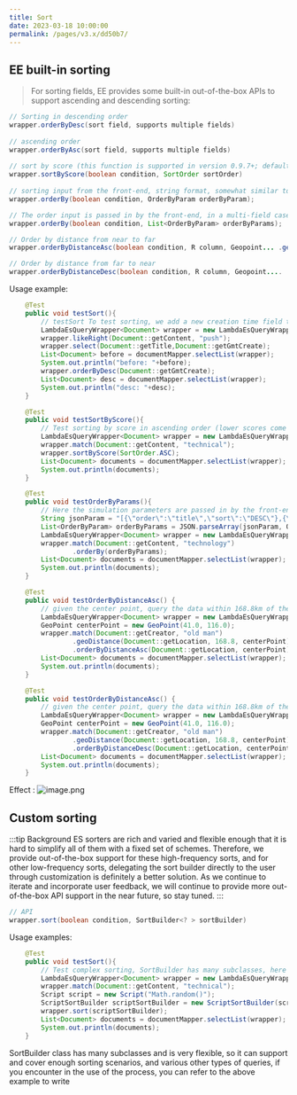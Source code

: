 ```yaml
---
title: Sort
date: 2023-03-18 10:00:00
permalink: /pages/v3.x/dd50b7/
---
```

## EE built-in sorting

>For sorting fields, EE provides some built-in out-of-the-box APIs to support ascending and descending sorting:

```java
// Sorting in descending order
wrapper.orderByDesc(sort field, supports multiple fields)
    
// ascending order
wrapper.orderByAsc(sort field, supports multiple fields)
    
// sort by score (this function is supported in version 0.9.7+; default descending order when SortOrder is not specified, high score is in front, ascending/descending order is supported)
wrapper.sortByScore(boolean condition, SortOrder sortOrder)
    
// sorting input from the front-end, string format, somewhat similar to the previous MySQL kind
wrapper.orderBy(boolean condition, OrderByParam orderByParam);

// The order input is passed in by the front-end, in a multi-field case
wrapper.orderBy(boolean condition, List<OrderByParam> orderByParams);

// Order by distance from near to far 
wrapper.orderByDistanceAsc(boolean condition, R column, Geopoint... .geoPoints);

// Order by distance from far to near 
wrapper.orderByDistanceDesc(boolean condition, R column, Geopoint.... .geoPoints);

```
Usage example:
```java
    @Test
    public void testSort(){
        // testSort To test sorting, we add a new creation time field to the Document object, update the index, and add two new pieces of data
        LambdaEsQueryWrapper<Document> wrapper = new LambdaEsQueryWrapper<>();
        wrapper.likeRight(Document::getContent, "push");
        wrapper.select(Document::getTitle,Document::getGmtCreate);
        List<Document> before = documentMapper.selectList(wrapper);
        System.out.println("before: "+before);
        wrapper.orderByDesc(Document::getGmtCreate);
        List<Document> desc = documentMapper.selectList(wrapper);
        System.out.println("desc: "+desc);
    }
```
``` java
    @Test
    public void testSortByScore(){
        // Test sorting by score in ascending order (lower scores come first)
        LambdaEsQueryWrapper<Document> wrapper = new LambdaEsQueryWrapper<>();
        wrapper.match(Document::getContent, "technical");
        wrapper.sortByScore(SortOrder.ASC);
        List<Document> documents = documentMapper.selectList(wrapper);
        System.out.println(documents);
    }
```
``` java
    @Test
    public void testOrderByParams(){
        // Here the simulation parameters are passed in by the front-end through the xxQuery class, sorted according to the title descending order, according to the content ascending order
        String jsonParam = "[{\"order\":\"title\",\"sort\":\"DESC\"},{\"order\":\"creator\",\"sort\":\"ASC\"}]";
        List<OrderByParam> orderByParams = JSON.parseArray(jsonParam, OrderByParam.class);
        LambdaEsQueryWrapper<Document> wrapper = new LambdaEsQueryWrapper<>();
        wrapper.match(Document::getContent, "technology")
                .orderBy(orderByParams);
        List<Document> documents = documentMapper.selectList(wrapper);
        System.out.println(documents);
    }
```
``` java
    @Test
    public void testOrderByDistanceAsc() {
        // given the center point, query the data within 168.8km of the center point, and order them according to the distance from the center point, in descending order
        LambdaEsQueryWrapper<Document> wrapper = new LambdaEsQueryWrapper<>();
        GeoPoint centerPoint = new GeoPoint(41.0, 116.0);
        wrapper.match(Document::getCreator, "old man")
                .geoDistance(Document::getLocation, 168.8, centerPoint)
                .orderByDistanceAsc(Document::getLocation, centerPoint);
        List<Document> documents = documentMapper.selectList(wrapper);
        System.out.println(documents);
    }

```
``` java
    @Test
    public void testOrderByDistanceAsc() {
        // given the center point, query the data within 168.8km of the center point, and sort by distance from the center point
        LambdaEsQueryWrapper<Document> wrapper = new LambdaEsQueryWrapper<>();
        GeoPoint centerPoint = new GeoPoint(41.0, 116.0);
        wrapper.match(Document::getCreator, "old man")
                .geoDistance(Document::getLocation, 168.8, centerPoint)
                .orderByDistanceDesc(Document::getLocation, centerPoint);
        List<Document> documents = documentMapper.selectList(wrapper);
        System.out.println(documents);
    }
```

Effect :
![image.png](https://iknow.hs.net/8730de70-29af-4279-9d40-43baa363a95b.png)


## Custom sorting

:::tip Background
ES sorters are rich and varied and flexible enough that it is hard to simplify all of them with a fixed set of schemes. Therefore, we provide out-of-the-box support for these high-frequency sorts, and for other low-frequency sorts, delegating the sort builder directly to the user through customization is definitely a better solution. As we continue to iterate and incorporate user feedback, we will continue to provide more out-of-the-box API support in the near future, so stay tuned.
:::

```java
// API
wrapper.sort(boolean condition, SortBuilder<? > sortBuilder)
```

Usage examples:
```java
    @Test
    public void testSort(){
        // Test complex sorting, SortBuilder has many subclasses, here is only a demonstration, for example, a user needs to get data randomly
        LambdaEsQueryWrapper<Document> wrapper = new LambdaEsQueryWrapper<>();
        wrapper.match(Document::getContent, "technical");
        Script script = new Script("Math.random()");
        ScriptSortBuilder scriptSortBuilder = new ScriptSortBuilder(script, ScriptSortBuilder.ScriptSortType.NUMBER);
        wrapper.sort(scriptSortBuilder);
        List<Document> documents = documentMapper.selectList(wrapper);
        System.out.println(documents);
    }
```
SortBuilder class has many subclasses and is very flexible, so it can support and cover enough sorting scenarios, and various other types of queries, if you encounter in the use of the process, you can refer to the above example to write